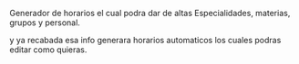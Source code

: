 Generador de horarios el cual podra dar de altas Especialidades, materias, grupos y personal.

y ya recabada esa info generara horarios automaticos los cuales podras editar como quieras.